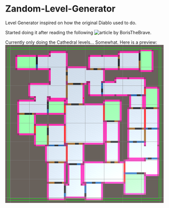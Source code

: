 # Zandom-Level-Generator
Level Generator inspired on how the original Diablo used to do.

Started doing it after reading the following ![article by BorisTheBrave](https://www.boristhebrave.com/2019/07/14/dungeon-generation-in-diablo-1/).

Currently only doing the Cathedral levels... Somewhat. Here is a preview:
![Preview image](https://raw.githubusercontent.com/Zem1991/Zandom-Level-Generator/master/Assets/Screenshots/ZLG%20example.png)
